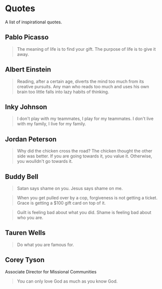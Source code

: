 # Quotes
A list of inspirational quotes.

## Pablo Picasso
> The meaning of life is to find your gift. The purpose of life is to give it away.

## Albert Einstein
> Reading, after a certain age, diverts the mind too much from its creative pursuits. Any man who reads too much and uses his own brain too little falls into lazy habits of thinking.

## Inky Johnson
> I don't play with my teammates, I play for my teammates. I don't live with my family, I live for my family.

## Jordan Peterson
> Why did the chicken cross the road? The chicken thought the other side was better. If you are going towards it, you value it. Otherwise, you woulldn't go towards it.

## Buddy Bell
> Satan says shame on you. Jesus says shame on me.

> When you get pulled over by a cop, forgiveness is not getting a ticket. Grace is getting a $100 gift card on top of it.

> Guilt is feeling bad about what you did. Shame is feeling bad about who you are.

## Tauren Wells
> Do what you are famous for.

## Corey Tyson
Associate Director for Missional Communities
> You can only love God as much as you know God.
